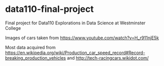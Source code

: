 # data110-final-project

Final project for Data110 Explorations in Data Science at Westminster College

Images of cars taken from https://www.youtube.com/watch?v=H_r911njE5k

Most data acquired from https://en.wikipedia.org/wiki/Production_car_speed_record#Record-breaking_production_vehicles and http://tech-racingcars.wikidot.com/

